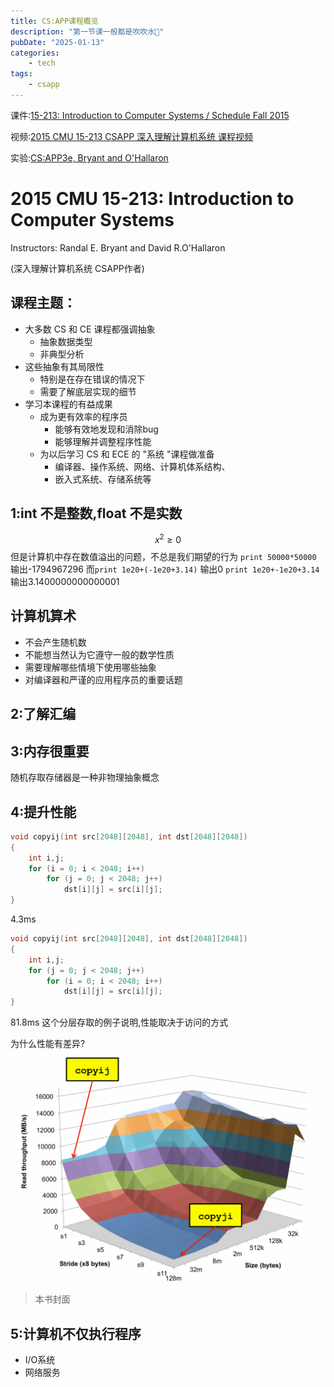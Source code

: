 ```yaml
---
title: CS:APP课程概览
description: "第一节课一般都是吹吹水🥱"
pubDate: "2025-01-13"
categories:
    - tech
tags:
    - csapp
---
```



课件:[15-213: Introduction to Computer Systems / Schedule Fall 2015](https://www.cs.cmu.edu/afs/cs/academic/class/15213-f15/www/schedule.html)

视频:[2015 CMU 15-213 CSAPP 深入理解计算机系统 课程视频](https://www.bilibili.com/video/BV1iW411d7hd)

实验:[CS:APP3e, Bryant and O'Hallaron](https://csapp.cs.cmu.edu/3e/labs.html)

# 2015 CMU 15-213: Introduction to Computer Systems
Instructors: Randal E. Bryant and David R.O'Hallaron

(深入理解计算机系统 CSAPP作者)
## 课程主题：
- 大多数 CS 和 CE 课程都强调抽象
	- 抽象数据类型
	- 非典型分析
 - 这些抽象有其局限性
	- 特别是在存在错误的情况下
	- 需要了解底层实现的细节
- 学习本课程的有益成果
	- 成为更有效率的程序员
		- 能够有效地发现和消除bug
		- 能够理解并调整程序性能
	- 为以后学习 CS 和 ECE 的 "系统 "课程做准备
		- 编译器、操作系统、网络、计算机体系结构、
		- 嵌入式系统、存储系统等

## 1:int 不是整数,float 不是实数
$$ x^2\ge0 $$
但是计算机中存在数值溢出的问题，不总是我们期望的行为
`print 50000*50000`
输出-1794967296
而`print 1e20+(-1e20+3.14)`
输出0
`print 1e20+-1e20+3.14`
输出3.1400000000000001

## 计算机算术
- 不会产生随机数
- 不能想当然认为它遵守一般的数学性质
- 需要理解哪些情境下使用哪些抽象
- 对编译器和严谨的应用程序员的重要话题

## 2:了解汇编

## 3:内存很重要
随机存取存储器是一种非物理抽象概念

## 4:提升性能
```c
void copyij(int src[2048][2048], int dst[2048][2048]) 
{ 
	int i,j; 
	for (i = 0; i < 2048; i++) 
		for (j = 0; j < 2048; j++) 
			dst[i][j] = src[i][j]; 
}
```
4.3ms
```c
void copyij(int src[2048][2048], int dst[2048][2048]) 
{ 
	int i,j; 
	for (j = 0; j < 2048; j++) 
		for (i = 0; i < 2048; i++) 
			dst[i][j] = src[i][j]; 
}
```
81.8ms
这个分层存取的例子说明,性能取决于访问的方式

为什么性能有差异?
![](attachments/Pasted%20image%2020250113113958.png)
> 本书封面

## 5:计算机不仅执行程序
- I/O系统
- 网络服务